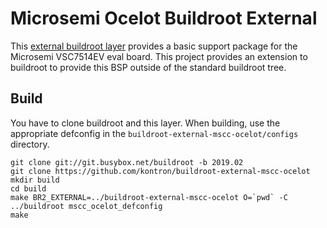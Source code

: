 # Microsemi Ocelot Buildroot External

This [external buildroot layer][1] provides a basic support package for the
Microsemi VSC7514EV eval board. This project provides an extension to buildroot to
provide this BSP outside of the standard buildroot tree.

## Build

You have to clone buildroot and this layer. When building, use the
appropriate defconfig in the `buildroot-external-mscc-ocelot/configs`
directory.

```
git clone git://git.busybox.net/buildroot -b 2019.02
git clone https://github.com/kontron/buildroot-external-mscc-ocelot
mkdir build
cd build
make BR2_EXTERNAL=../buildroot-external-mscc-ocelot O=`pwd` -C ../buildroot mscc_ocelot_defconfig
make
```

[1]: https://buildroot.org/downloads/manual/manual.html#outside-br-custom
